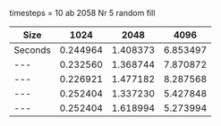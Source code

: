 timesteps = 10
ab 2058 Nr 5 random fill

Size | 1024| 2048 | 4096
--- | --- | --- | --- 
Seconds | 0.244964 | 1.408373 | 6.853497
--- | 0.232560 | 1.368744 | 7.870872 
--- | 0.226921 | 1.477182 | 8.287568
--- | 0.252404 | 1.337230 | 5.427848
--- | 0.252404 | 1.618994 | 5.273994